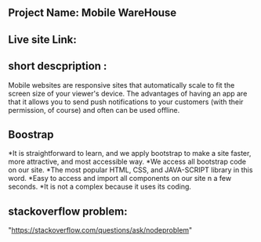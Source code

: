 ## Project Name: Mobile WareHouse
## Live site Link:
## short descpription  :
Mobile websites are responsive sites that automatically scale to fit the screen size of your viewer's device. The advantages of having an app are that it allows you to send push notifications to your customers (with their permission, of course) and often can be used offline.

## Boostrap 
*It is straightforward to learn, and we apply bootstrap to make a site faster, more attractive, and most accessible way.
*We access all bootstrap code on our site.
*The most popular HTML, CSS, and JAVA-SCRIPT library in this word.
*Easy to access and import all components on our site n a few seconds.
*It is not a  complex because it uses its coding.

## stackoverflow problem:
 "https://stackoverflow.com/questions/ask/nodeproblem"